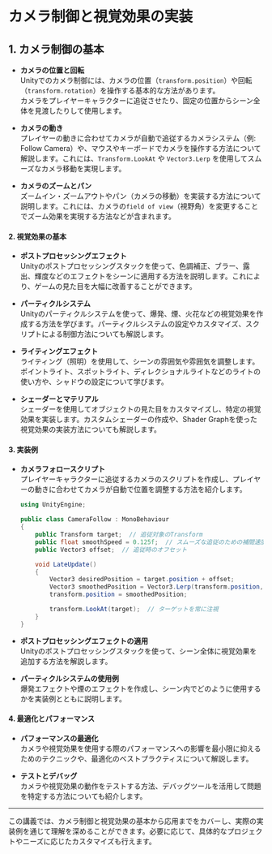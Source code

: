 # **カメラ制御と視覚効果の実装**

## **1. カメラ制御の基本**
- **カメラの位置と回転**  
  Unityでのカメラ制御には、カメラの位置（`transform.position`）や回転（`transform.rotation`）を操作する基本的な方法があります。  
  カメラをプレイヤーキャラクターに追従させたり、固定の位置からシーン全体を見渡したりして使用します。

- **カメラの動き**  
  プレイヤーの動きに合わせてカメラが自動で追従するカメラシステム（例: Follow Camera）や、マウスやキーボードでカメラを操作する方法について解説します。これには、`Transform.LookAt` や `Vector3.Lerp` を使用してスムーズなカメラ移動を実現します。

- **カメラのズームとパン**  
  ズームイン・ズームアウトやパン（カメラの移動）を実装する方法について説明します。これには、カメラの`field of view`（視野角）を変更することでズーム効果を実現する方法などが含まれます。

#### **2. 視覚効果の基本**
- **ポストプロセッシングエフェクト**  
  Unityのポストプロセッシングスタックを使って、色調補正、ブラー、露出、輝度などのエフェクトをシーンに適用する方法を説明します。これにより、ゲームの見た目を大幅に改善することができます。

- **パーティクルシステム**  
  Unityのパーティクルシステムを使って、爆発、煙、火花などの視覚効果を作成する方法を学びます。パーティクルシステムの設定やカスタマイズ、スクリプトによる制御方法についても解説します。

- **ライティングエフェクト**  
  ライティング（照明）を使用して、シーンの雰囲気や雰囲気を調整します。ポイントライト、スポットライト、ディレクショナルライトなどのライトの使い方や、シャドウの設定について学びます。

- **シェーダーとマテリアル**  
  シェーダーを使用してオブジェクトの見た目をカスタマイズし、特定の視覚効果を実装します。カスタムシェーダーの作成や、Shader Graphを使った視覚効果の実装方法についても解説します。

#### **3. 実装例**
- **カメラフォロースクリプト**  
  プレイヤーキャラクターに追従するカメラのスクリプトを作成し、プレイヤーの動きに合わせてカメラが自動で位置を調整する方法を紹介します。

  ```csharp
  using UnityEngine;

  public class CameraFollow : MonoBehaviour
  {
      public Transform target;  // 追従対象のTransform
      public float smoothSpeed = 0.125f;  // スムーズな追従のための補間速度
      public Vector3 offset;  // 追従時のオフセット

      void LateUpdate()
      {
          Vector3 desiredPosition = target.position + offset;
          Vector3 smoothedPosition = Vector3.Lerp(transform.position, desiredPosition, smoothSpeed);
          transform.position = smoothedPosition;

          transform.LookAt(target);  // ターゲットを常に注視
      }
  }
  ```

- **ポストプロセッシングエフェクトの適用**  
  Unityのポストプロセッシングスタックを使って、シーン全体に視覚効果を追加する方法を解説します。

- **パーティクルシステムの使用例**  
  爆発エフェクトや煙のエフェクトを作成し、シーン内でどのように使用するかを実装例とともに説明します。

#### **4. 最適化とパフォーマンス**
- **パフォーマンスの最適化**  
  カメラや視覚効果を使用する際のパフォーマンスへの影響を最小限に抑えるためのテクニックや、最適化のベストプラクティスについて解説します。

- **テストとデバッグ**  
  カメラや視覚効果の動作をテストする方法、デバッグツールを活用して問題を特定する方法についても紹介します。

---

この講義では、カメラ制御と視覚効果の基本から応用までをカバーし、実際の実装例を通じて理解を深めることができます。必要に応じて、具体的なプロジェクトやニーズに応じたカスタマイズも行えます。